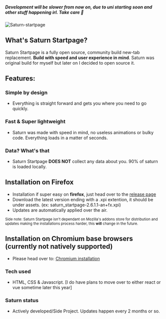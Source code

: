 ##### Development will be slower from now on, due to uni starting soon and other stuff happening irl. Take care 🖤
![Saturn-startpage](https://i.imgur.com/FDO3ufT.png)

## What's Saturn Startpage?
Saturn Startpage is a fully open source, community build new-tab replacement. **Build with speed and user experience in mind**. Saturn was original build for myself but later on I decided to open source it.

## Features:

### Simple by design
- Everything is straight forward and gets you where you need to go quickly.

### Fast & Super lightweight
- Saturn was made with speed in mind, no useless animations or bulky code. Everything loads in a matter of seconds.

### Data? What's that
- Saturn Startpage **DOES NOT** collect any data about you. 90% of saturn is loaded locally.

## Installation on Firefox
- Installation if super easy on **firefox**, just head over to the [release page](https://github.com/mraif13/Saturn-startpage/releases)
- Download the latest version ending with a .xpi extention, it should be under assets. (ex: saturn_startpage-2.6.1.1-an+fx.xpi)
- Updates are automatically applied over the air. 

<sub>Side note: Saturn Startpage isn't dependant on Mozilla's addons store for distribution and updates making the installations process harder, this **will** change in the future.</sub>

## Installation on Chromium base browsers (currently not natively supported)
- Please head over to: [Chromium installation](https://github.com/mraif13/Saturn-startpage/blob/Chromium/info.md)

### Tech used
- HTML, CSS & Javascript. [I do have plans to move over to either react or vue sometime later this year] 

### Saturn status
- Actively developed/Side Project. Updates happen every 2 months or so. 
